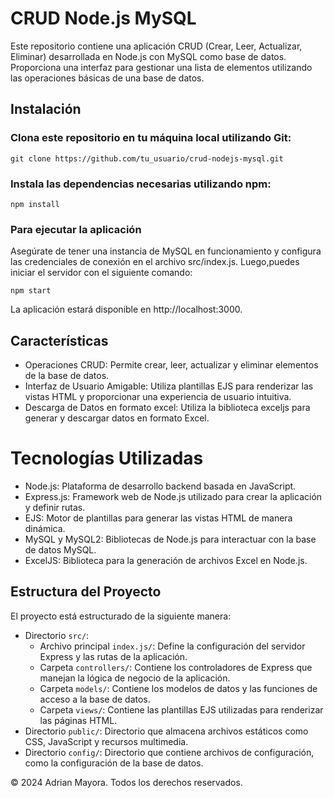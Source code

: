 # CRUD Node.js MySQL
Este repositorio contiene una aplicación CRUD (Crear, Leer, Actualizar, Eliminar) desarrollada en Node.js con MySQL como base de datos. Proporciona una interfaz para gestionar una lista de elementos utilizando las operaciones básicas de una base de datos.

## Instalación

### Clona este repositorio en tu máquina local utilizando Git:

``` git clone https://github.com/tu_usuario/crud-nodejs-mysql.git ```

### Instala las dependencias necesarias utilizando npm:

``` npm install ```

### Para ejecutar la aplicación

Asegúrate de tener una instancia de MySQL en funcionamiento y configura las credenciales de conexión en el archivo src/index.js.
Luego,puedes iniciar el servidor con el siguiente comando:

``` npm start ```

La aplicación estará disponible en http://localhost:3000.

## Características

- Operaciones CRUD: Permite crear, leer, actualizar y eliminar elementos de la base de datos.
- Interfaz de Usuario Amigable: Utiliza plantillas EJS para renderizar las vistas HTML y proporcionar una experiencia de usuario intuitiva.
- Descarga de Datos en formato excel: Utiliza la biblioteca exceljs para generar y descargar datos en formato Excel.

# Tecnologías Utilizadas
- Node.js: Plataforma de desarrollo backend basada en JavaScript.
- Express.js: Framework web de Node.js utilizado para crear la aplicación y definir rutas.
- EJS: Motor de plantillas para generar las vistas HTML de manera dinámica.
- MySQL y MySQL2: Bibliotecas de Node.js para interactuar con la base de datos MySQL.
- ExcelJS: Biblioteca para la generación de archivos Excel en Node.js.

## Estructura del Proyecto
El proyecto está estructurado de la siguiente manera:

- Directorio `src/`:
  - Archivo principal `index.js/`: Define la configuración del servidor Express y las rutas de la aplicación.
  - Carpeta `controllers/`: Contiene los controladores de Express que manejan la lógica de negocio de la aplicación.
  - Carpeta `models/`: Contiene los modelos de datos y las funciones de acceso a la base de datos.
  - Carpeta `views/`: Contiene las plantillas EJS utilizadas para renderizar las páginas HTML.
- Directorio `public/`: Directorio que almacena archivos estáticos como CSS, JavaScript y recursos multimedia.
- Directorio `config/`: Directorio que contiene archivos de configuración, como la configuración de la base de datos.

© 2024 Adrian Mayora. Todos los derechos reservados.
